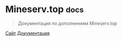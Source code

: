# Mineserv.top <small>docs</small>

> Документация по дополнениям Mineserv.top

[Сайт](https://mineserv.top)
[Документация](#docs)